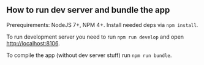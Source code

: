 ## How to run dev server and bundle the app

Prerequirements: NodeJS 7+, NPM 4+. Install needed deps via ``npm install``.

To run development server you need to run ``npm run develop`` and open [http://localhost:8106](http://localhost:8106).

To compile the app (without dev server stuff) run ``npm run bundle``.
